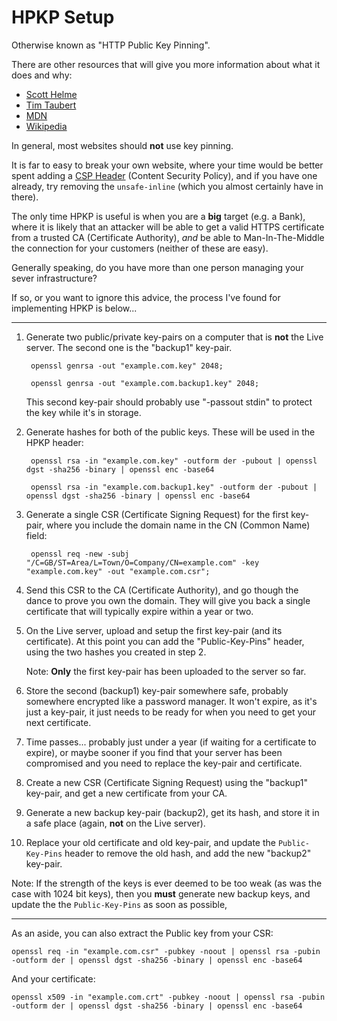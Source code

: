 
# HPKP Setup

Otherwise known as "HTTP Public Key Pinning".

There are other resources that will give you more information about what it does and why:

* [Scott Helme](https://scotthelme.co.uk/hpkp-http-public-key-pinning/)
* [Tim Taubert](https://timtaubert.de/blog/2014/10/http-public-key-pinning-explained/)
* [MDN](https://developer.mozilla.org/en/docs/Web/Security/Public_Key_Pinning)
* [Wikipedia](https://en.wikipedia.org/wiki/HTTP_Public_Key_Pinning)

In general, most websites should **not** use key pinning.

It is far to easy to break your own website, where your time would be better spent adding a [CSP Header](https://developer.mozilla.org/en-US/docs/Web/Security/CSP) (Content Security Policy), and if you have one already, try removing the `unsafe-inline` (which you almost certainly have in there).

The only time HPKP is useful is when you are a **big** target (e.g. a Bank), where it is likely that an attacker will be able to get a valid HTTPS certificate from a trusted CA (Certificate Authority), *and* be able to Man-In-The-Middle the connection for your customers (neither of these are easy).

Generally speaking, do you have more than one person managing your sever infrastructure?

If so, or you want to ignore this advice, the process I've found for implementing HPKP is below...

---

1. Generate two public/private key-pairs on a computer that is **not** the Live server. The second one is the "backup1" key-pair.

        openssl genrsa -out "example.com.key" 2048;

        openssl genrsa -out "example.com.backup1.key" 2048;

    This second key-pair should probably use "-passout stdin" to protect the key while it's in storage.

2. Generate hashes for both of the public keys. These will be used in the HPKP header:

        openssl rsa -in "example.com.key" -outform der -pubout | openssl dgst -sha256 -binary | openssl enc -base64

        openssl rsa -in "example.com.backup1.key" -outform der -pubout | openssl dgst -sha256 -binary | openssl enc -base64

3. Generate a single CSR (Certificate Signing Request) for the first key-pair, where you include the domain name in the CN (Common Name) field:

        openssl req -new -subj "/C=GB/ST=Area/L=Town/O=Company/CN=example.com" -key "example.com.key" -out "example.com.csr";

4. Send this CSR to the CA (Certificate Authority), and go though the dance to prove you own the domain. They will give you back a single certificate that will typically expire within a year or two.

5. On the Live server, upload and setup the first key-pair (and its certificate). At this point you can add the "Public-Key-Pins" header, using the two hashes you created in step 2.

    Note: **Only** the first key-pair has been uploaded to the server so far.

6. Store the second (backup1) key-pair somewhere safe, probably somewhere encrypted like a password manager. It won't expire, as it's just a key-pair, it just needs to be ready for when you need to get your next certificate.

7. Time passes... probably just under a year (if waiting for a certificate to expire), or maybe sooner if you find that your server has been compromised and you need to replace the key-pair and certificate.

8. Create a new CSR (Certificate Signing Request) using the "backup1" key-pair, and get a new certificate from your CA.

9. Generate a new backup key-pair (backup2), get its hash, and store it in a safe place (again, **not** on the Live server).

10. Replace your old certificate and old key-pair, and update the `Public-Key-Pins` header to remove the old hash, and add the new "backup2" key-pair.

Note: If the strength of the keys is ever deemed to be too weak (as was the case with 1024 bit keys), then you **must** generate new backup keys, and update the the `Public-Key-Pins` as soon as possible,

---

As an aside, you can also extract the Public key from your CSR:

	openssl req -in "example.com.csr" -pubkey -noout | openssl rsa -pubin -outform der | openssl dgst -sha256 -binary | openssl enc -base64

And your certificate:

	openssl x509 -in "example.com.crt" -pubkey -noout | openssl rsa -pubin -outform der | openssl dgst -sha256 -binary | openssl enc -base64

